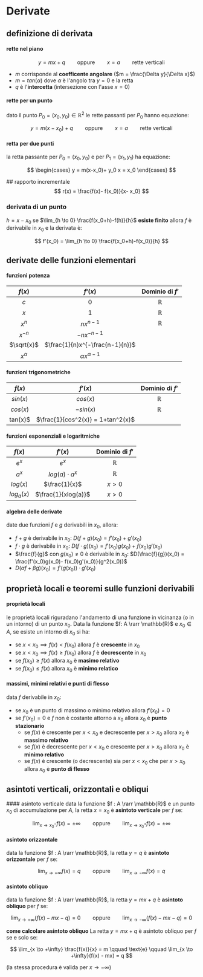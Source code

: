 # Derivate
## definizione di derivata
#### rette nel piano
$$
y = mx+q \qquad \text{oppure} \qquad x=a \qquad \text{rette verticali}
$$
- $m$ corrisponde al **coefficente angolare** ($m = \frac{\Delta y}{\Delta x}$)
- $m = tan(\alpha)$ dove $\alpha$ è l'angolo tra $y=0$ e la retta
- $q$ è l'**intercetta** (intersezione con l'asse $x=0$)

#### rette per un punto
dato il punto $P_0=(x_0, y_0) \in \mathbb{R}^2$ le rette passanti per $P_0$ hanno equazione:

$$
y = m(x-x_0)+q \qquad \text{oppure} \qquad x=a \qquad \text{rette verticali}
$$

#### retta per due punti
la retta passante per $P_0=(x_0, y_0)$ e per $P_1=(x_1, y_1)$ ha equazione:

$$
\begin{cases}
    y = m(x-x_0)+ y_0
    x = x_0
\end{cases}
$$

## rapporto incrementale
$$
r(x) = \frac{f(x)- f(x_0)}{x- x_0}
$$

### derivata di un punto
$h = x- x_0$
se $\lim_{h \to 0} \frac{f(x_0+h)-f(h)}{h}$ **esiste finito** allora $f$ è derivabile in $x_0$ e la derivata è:

$$
f'(x_0) = \lim_{h \to 0} \frac{f(x_0+h)-f(x_0)}{h}
$$

## derivate delle funzioni elementari
#### funzioni potenza
| $f(x)$     | $f'(x)$                         | Dominio di $f'$ |
|:----------:|:-------------------------------:|:---------------:|
| $c$        | 0                               | $\mathbb{R}$    |
| $x$        | 1                               | $\mathbb{R}$    |
| $x^n$      | $nx^{n-1}$                      | $\mathbb{R}$    |
| $x^{-n}$   | $-nx^{-n-1}$                    |                 |
| $\sqrt{x}$ | $\frac{1}{n}x^{-\frac{n-1}{n}}$ |                 |
| $x^\alpha$ | $\alpha x ^{\alpha - 1}$        |                 |

#### funzioni trigonometriche
| $f(x)$   | $f'(x)$                           | Dominio di $f'$ |
|:--------:|:---------------------------------:|:---------------:|
| $sin(x)$ | $cos(x)$                          | $\mathbb{R}$    |
| $cos(x)$ | $-sin(x)$                         | $\mathbb{R}$    |
| tan(x)$  | $\frac{1}{cos^2(x)} = 1+tan^2(x)$ |                 |


#### funzioni esponenziali e logaritmiche
| $f(x)$     | $f'(x)$             | Dominio di $f'$ |
|:----------:|:-------------------:|:---------------:|
| $e^x$      | $e^x$               | $\mathbb{R}$    |
| $a^x$      | $log(a) \cdot a^x$  | $\mathbb{R}$    |
| $log(x)$   | $\frac{1}{x}$       | $x > 0$         |
| $log_a(x)$ | $\frac{1}{xlog(a)}$ | $x > 0$         |

#### algebra delle derivate
date due funzioni $f$ e $g$ derivabili in $x_0$, allora:
- $f+g$ è derivabile in $x_0$: $D(f+g)(x_0) = f'(x_0) + g'(x_0)$
- $f \cdot g$ è derivabile in $x_0$: $D(f \cdot g)(x_0) = f'(x_0)g(x_0)+f(x_0)g'(x_0)$
- $\frac{f}{g}$ con $g(x_0) \not = 0$ è derivabile in $x_0$: $D(\frac{f}{g})(x_0) = \frac{f'(x_0)g(x_0)- f(x_0)g'(x_0)}{g^2(x_0)}$
- $D(\alpha f + \beta g)(x_0)=f'(g(x_0)) \cdot g'(x_0)$

## proprietà locali e teoremi sulle funzioni derivabili

#### proprietà locali
le proprietà locali riguradano l'andamento di una funzione in vicinanza (o in un intorno) di un punto $x_0$.
Data la funzione $f: A \rarr \mathbb{R}$ e $x_0 \in A$, se esiste un intorno di $x_0$ si ha:
- se $x < x_0 \implies f(x) \lt f(x_0)$ allora $f$ è **crescente** in $x_0$
- se $x < x_0 \implies f(x) \ge f(x_0)$ allora $f$ è **decrescente** in $x_0$
- se $f(x_0) \ge f(x)$ allora $x_0$ è **masimo relativo**
- se $f(x_0) \le f(x)$ allora $x_0$ è **minimo relatico**

#### massimi, minimi relativi e punti di flesso
data $f$ derivabile in $x_0$:
- se $x_0$ è un punto di massimo o minimo relativo allora $f'(x_0) = 0$
- se $f'(x_0) = 0$ e $f$ non è costante attorno a $x_0$ allora $x_0$ è **punto stazionario**
  - se $f(x)$ è crescente per $x \lt x_0$ e decrescente per $x \gt x_0$ allora $x_0$ è **massimo relativo**
  - se $f(x)$ è decrescente per $x \lt x_0$ e crescente per $x \gt x_0$ allora $x_0$ è **minimo relativo**
  - se $f(x)$ è crescente (o decrescente) sia per $x \lt x_0$ che per $x \gt x_0$ allora $x_0$ è **punto di flesso**

## asintoti verticali, orizzontali e obliqui
#### asintoto verticale
data la funzione $f : A \rarr \mathbb{R}$ e un punto $x_0$ di accumulazione per $A$, la retta $x=x_0$ è **asintoto verticale** per $f$ se:

$$
\lim_{x \to x_0^-}f(x) = \pm \infty \qquad \text{oppure} \qquad \lim_{x \to x_0^+}f(x) = \pm \infty
$$

#### asintoto orizzontale
data la funzione $f : A \rarr \mathbb{R}$, la retta $y = q$ è **asintoto orizzontale** per $f$ se:

$$
\lim_{x \to +\infty}f(x) = q \qquad \text{oppure} \qquad \lim_{x\to -\infty}f(x) = q
$$

#### asintoto obliquo
data la funzione $f : A \rarr \mathbb{R}$, la retta $y = mx + q$ è **asintoto obliquo** per $f$ se:

$$
\lim_{x \to +\infty}(f(x) - mx - q) = 0 \qquad \text{oppure} \qquad \lim_{x \to -\infty}(f(x) - mx - q) = 0
$$

**come calcolare asintoto obliquo**
La retta $y = mx + q$ è asintoto obliquo per $f$ se e solo se:

$$
\lim_{x \to +\infty} \frac{f(x)}{x} = m \qquad \text{e} \qquad \lim_{x \to +\infty}(f(x) - mx) = q
$$

(la stessa procedura è valida per $x \to -\infty$)